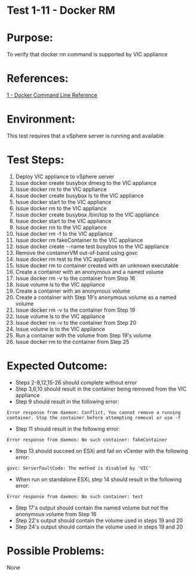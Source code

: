 Test 1-11 - Docker RM
=======

# Purpose:
To verify that docker rm command is supported by VIC appliance

# References:
[1 - Docker Command Line Reference](https://docs.docker.com/engine/reference/commandline/rm/)

# Environment:
This test requires that a vSphere server is running and available

# Test Steps:
1. Deploy VIC appliance to vSphere server
2. Issue docker create busybox dmesg to the VIC appliance
3. Issue docker rm <containerID> to the VIC appliance
4. Issue docker create busybox ls to the VIC appliance
5. Issue docker start <containerID> to the VIC appliance
6. Issue docker rm <containerID> to the VIC appliance
7. Issue docker create busybox /bin/top to the VIC appliance
8. Issue docker start <containerID> to the VIC appliance
9. Issue docker rm <containerID> to the VIC appliance
10. Issue docker rm -f <containerID> to the VIC appliance
11. Issue docker rm fakeContainer to the VIC appliance
12. Issue docker create --name test busybox to the VIC appliance
13. Remove the containerVM out-of-band using govc
14. Issue docker rm test to the VIC appliance
15. Issue docker rm to container created with an unknown executable
16. Create a container with an anonymous and a named volume
17. Issue docker rm -v to the container from Step 16
18. Issue volume ls to the VIC appliance
19. Create a container with an anonymous volume
20. Create a container with Step 19's anonymous volume as a named volume
21. Issue docker rm -v to the container from Step 19
22. Issue volume ls to the VIC appliance
23. Issue docker rm -v to the container from Step 20
24. Issue volume ls to the VIC appliance
25. Run a container with the volume from Step 19's volume
26. Issue docker rm to the container from Step 25

# Expected Outcome:
* Steps 2-8,12,15-26 should complete without error
* Step 3,6,10 should result in the container being removed from the VIC appliance
* Step 9 should result in the following error:  
```
Error response from daemon: Conflict, You cannot remove a running container. Stop the container before attempting removal or use -f
```
* Step 11 should result in the following error:  
```
Error response from daemon: No such container: fakeContainer
```
* Step 13 should succeed on ESXi and fail on vCenter with the following error:
```
govc: ServerFaultCode: The method is disabled by 'VIC'
```
* When run on standalone ESXi, step 14 should result in the following error:  
```
Error response from daemon: No such container: test
```
* Step 17's output should contain the named volume but not the anonymous volume from Step 16
* Step 22's output should contain the volume used in steps 19 and 20
* Step 24's output should contain the volume used in steps 19 and 20

# Possible Problems:
None
